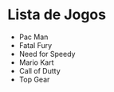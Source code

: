 # Lista de Jogos


* Pac Man
* Fatal Fury
* Need for Speedy
* Mario Kart
* Call of Dutty
* Top Gear

